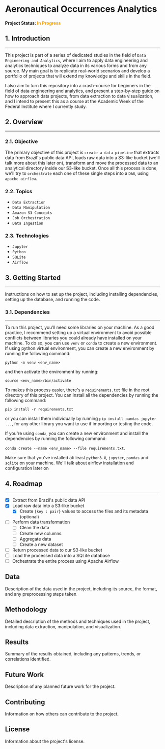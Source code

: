 # Aeronautical Occurrences Analytics
#### Project Status: <font color="orange"> In Progress </font>

## 1. Introduction

---
This project is part of a series of dedicated studies in the field of `Data Engineering and Analytics`,
where I aim to apply data engineering and analytics techniques to analyze data in its various forms and from any source.
My main goal is to replicate real-world scenarios and develop a portfolio of projects that will extend my knowledge and
skills in the field.

I also aim to turn this repository into a crash-course for beginners in the field of data engineering and analytics,
and present a step-by-step guide on how to approach data projects, from data extraction
to data visualization, and I intend to present this as a course at the Academic Week of the Federal Institute
where I currently study.


## 2. Overview

---
### 2.1. Objective
The primary objective of this project is `create a data pipeline` that extracts data from Brazil's public data API,
loads raw data into a S3-like bucket (we'll talk more about this later on), transform and move the processed data to
an analytical directory inside our S3-like bucket. Once all this process is done, we'll try to `orchestrate` each one
of these single steps into a `DAG`, using `apache airflow`. 

### 2.2. Topics

* `Data Extraction`
* `Data Manipulation`
* `Amazon S3 Concepts`
* `Job Orchestration`
* `Data Ingestion`

### 2.3. Technologies
* `Jupyter`
* `Python`
* `SQLite`
* `Airflow`


## 3. Getting Started

---
Instructions on how to set up the project, including installing dependencies, setting up the database, and running the code.

### 3.1. Dependencies

---
To run this project, you'll need some libraries on your machine. As a good practice, I recommend setting up a virtual 
environment to avoid possible conflicts between libraries you could already have installed on your machine. To do so,
you can use `venv` or `conda` to create a new environment.
If using python virtual environment, you can create a new environment by running the following command:

`python -m venv <env_name>`

and then activate the environment by running:

`source <env_name>/bin/activate`


To makes this process easier, there's a `requirements.txt`
file in the root directory of this project. You can install all the dependencies by running the following command:

`pip install -r requirements.txt`

or you can install them individually by running `pip install pandas jupyter ...`, for any other library you want to use
if importing or testing the code.

If you're using `conda`, you can create a new environment and install the dependencies by running the following command:

`
conda create --name <env_name> --file requirements.txt
`.

Make sure that you've installed ati least `python3.8`, `jupyter`, `pandas` and `sqlite` on your machine. We'll talk about
airflow installation and configuration later on



## 4. Roadmap

---
* [x] Extract from Brazil's public data API
* [x] Load raw data into a S3-like bucket
  * [x] Create `{key : pair}` values to access the files and its metadata (optional)
* [ ] Perform data transformation
  * [ ] Clean the data
  * [ ] Create new columns
  * [ ] Aggregate data
  * [ ] Create a new dataset
* [ ] Return processed data to our S3-like bucket
* [ ] Load the processed data into a SQLite database
* [ ] Orchestrate the entire process using Apache Airflow

## Data
Description of the data used in the project, including its source, the format, and any preprocessing steps taken.

## Methodology
Detailed description of the methods and techniques used in the project, including data extraction, manipulation, and visualization.

## Results
Summary of the results obtained, including any patterns, trends, or correlations identified.

## Future Work
Description of any planned future work for the project.

## Contributing
Information on how others can contribute to the project.

## License
Information about the project's license.

